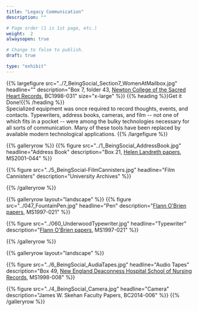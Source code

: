 ```yaml
---
title: "Legacy Communication"
description: ""

# Page order (1 is 1st page, etc.)
weight:  2
alwaysopen: true

# Change to false to publish.
draft: true

type: "exhibit"
---
```


{{% largefigure src="../7_BeingSocial_Section7_WomenAtMailbox.jpg"
                headline=""
                description="Box 7, folder 43, [Newton College of the Sacred Heart Records](https://bc-primo.hosted.exlibrisgroup.com/primo-explore/fulldisplay?docid=ALMA-BC21323284070001021&context=L&vid=bclib_new&search_scope=bcl&tab=bcl_only&lang=en_US), BC1998-031"
                size="x-large" %}}
{{% heading %}}Get it Done!{{% /heading %}}              
Specialized equipment was once required to record thoughts, events, and contacts. Typewriters, address books, cameras, and film -- not one of which fits in a pocket -- were among the bulky technologies necessary for all sorts of communication. Many of these tools have been replaced by available modern technological applications.
{{% /largefigure %}}

{{% galleryrow %}}
{{% figure src="../1_BeingSocial_AddressBook.jpg"
           headline="Address Book"
           description="Box 21, [Helen Landreth papers](https://bc-primo.hosted.exlibrisgroup.com/primo-explore/fulldisplay?docid=ALMA-BC21359576400001021&context=L&vid=bclib_new&search_scope=bcl&tab=bcl_only&lang=en_US), MS2001-044"
%}}

{{% figure src="../5_BeingSocial-FilmCannisters.jpg"
            headline="Film Cannisters"
            description="University Archives"
%}}

{{% /galleryrow %}}

{{% galleryrow layout="landscape" %}}
{{% figure src="../047_FountainPen.jpg"
            headline="Pen"
            description="[Flann O'Brien papers](https://bc-primo.hosted.exlibrisgroup.com/primo-explore/fulldisplay?docid=ALMA-BC21332671220001021&context=L&vid=bclib_new&search_scope=bcl&tab=bcl_only&lang=en_US), MS1997-021"
%}}

{{% figure src="../060_UnderwoodTypewriter.jpg"
            headline="Typewriter"
            description="[Flann O'Brien papers](https://bc-primo.hosted.exlibrisgroup.com/primo-explore/fulldisplay?docid=ALMA-BC21332671220001021&context=L&vid=bclib_new&search_scope=bcl&tab=bcl_only&lang=en_US), MS1997-021"
%}}

{{% /galleryrow %}}

{{% galleryrow layout="landscape" %}}

{{% figure src="../6_BeingSocial_AudiaTapes.jpg"
            headline="Audio Tapes"
            description="Box 49, [New England Deaconness Hospital School of Nursing Records](https://bc-primo.hosted.exlibrisgroup.com/primo-explore/fulldisplay?docid=ALMA-BC21352763480001021&context=L&vid=bclib_new&search_scope=bcl&tab=bcl_only&lang=en_US), MS1998-008"
%}}

{{% figure src="../4_BeingSocial_Camera.jpg"
            headline="Camera"
            description="James W. Skehan Faculty Papers, BC2014-006"
%}}
{{% /galleryrow %}}

